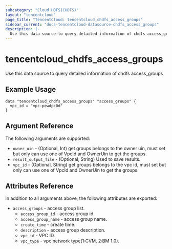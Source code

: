 ```yaml
---
subcategory: "Cloud HDFS(CHDFS)"
layout: "tencentcloud"
page_title: "TencentCloud: tencentcloud_chdfs_access_groups"
sidebar_current: "docs-tencentcloud-datasource-chdfs_access_groups"
description: |-
  Use this data source to query detailed information of chdfs access_groups
---
```


# tencentcloud_chdfs_access_groups

Use this data source to query detailed information of chdfs access_groups

## Example Usage

```hcl
data "tencentcloud_chdfs_access_groups" "access_groups" {
  vpc_id = "vpc-pewdpc0d"
}
```

## Argument Reference

The following arguments are supported:

* `owner_uin` - (Optional, Int) get groups belongs to the owner uin, must set but only can use one of VpcId and OwnerUin to get the groups.
* `result_output_file` - (Optional, String) Used to save results.
* `vpc_id` - (Optional, String) get groups belongs to the vpc id, must set but only can use one of VpcId and OwnerUin to get the groups.

## Attributes Reference

In addition to all arguments above, the following attributes are exported:

* `access_groups` - access group list.
  * `access_group_id` - access group id.
  * `access_group_name` - access group name.
  * `create_time` - create time.
  * `description` - access group description.
  * `vpc_id` - VPC ID.
  * `vpc_type` - vpc network type(1:CVM, 2:BM 1.0).


